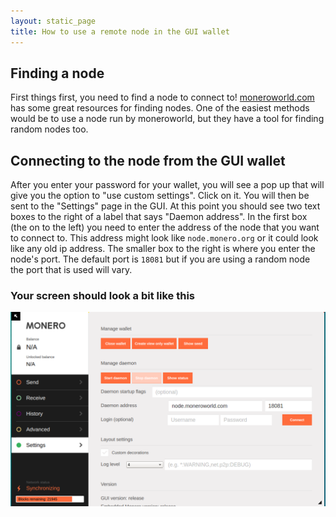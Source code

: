 ```yaml
---
layout: static_page
title: How to use a remote node in the GUI wallet
---
```


## Finding a node
First things first, you need to find a node to connect to! [moneroworld.com](https://moneroworld.com/#nodes) has some great resources for finding nodes. One of the easiest methods
would be to use a node run by moneroworld, but they have a tool for finding random nodes too.

## Connecting to the node from the GUI wallet
After you enter your password for your wallet, you will see a pop up that will give you the option to "use custom settings". Click on it. You will then be
sent to the "Settings" page in the GUI. At this point you should see two text boxes to the right of a label that says "Daemon address". In the first box (the on to the left) you need to enter the address of the node that you want to
connect to. This address might look like `node.monero.org` or it could look like any old ip address. The smaller box to the right is where you enter the node's port. The default port is `18081` but if you are using a random node the port that is used will vary.

### Your screen should look a bit like this
<img src="/resources/user-guides/png/remote_node/remote-node-screenshot.png" style="width: 600px;">

